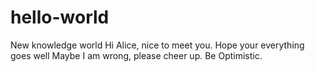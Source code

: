 # hello-world
New knowledge world
Hi Alice, nice to meet you.
Hope your everything goes well
Maybe I am wrong, please cheer up. Be Optimistic.
